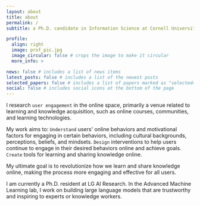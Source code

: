 ```yaml
---
layout: about
title: about
permalink: /
subtitle: a Ph.D. candidate in Information Science at Cornell University

profile:
  align: right
  image: prof_pic.jpg
  image_circular: false # crops the image to make it circular
  more_info: >

news: false # includes a list of news items
latest_posts: false # includes a list of the newest posts
selected_papers: false # includes a list of papers marked as "selected={true}"
social: false # includes social icons at the bottom of the page
---
```


I research `user engagement` in the online space, primarily a venue related to learning and knowledge acquisition, such as online courses, communities, and learning technologies.  

My work aims to:
`Understand` users' online behaviors and motivational factors for engaging in certain behaviors, including cultural backgrounds, perceptions, beliefs, and mindsets.
`Design` interventions to help users continue to engage in their desired behaviors online and achieve goals.
`Create` tools for learning and sharing knowledge online.

My ultimate goal is to revolutionize how we learn and share knowledge online, making the process more engaging and effective for all users.

I am currently a Ph.D. resident at LG AI Research. In the Advanced Machine Learning lab, I work on building large language models that are trustworthy and inspiring to experts or knowledge workers.
